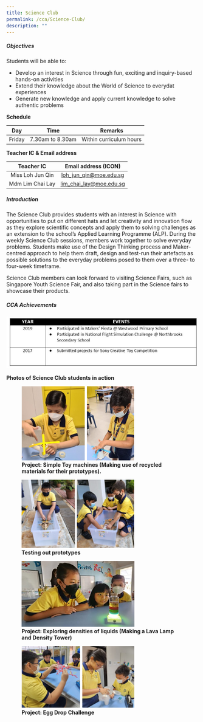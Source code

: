 ```yaml
---
title: Science Club
permalink: /cca/Science-Club/
description: ""
---
```

##### **Objectives**
  
Students will be able to:  
  

*   Develop an interest in Science through fun, exciting and inquiry-based hands-on activities
*   Extend their knowledge about the World of Science to everydat experiences
*   Generate new knowledge and apply current knowledge to solve authentic problems

  

**Schedule**

  

| Day | Time | Remarks |
| --- | --- | --- |
| Friday | 7.30am to 8.30am | Within curriculum hours |

  
**Teacher IC & Email address**  
  
|          Teacher IC          |  Email address (ICON)  |
|:----------------------------:|:----------------------:|
| Miss Loh Jun Qin | loh_jun_qin@moe.edu.sg |
|       Mdm Lim Chai Lay       | lim_chai_lay@moe.edu.sg |


##### **Introduction**

  
The Science Club provides students with an interest in Science with opportunities to put on different hats and let creativity and innovation flow as they explore scientific concepts and apply them to solving challenges as an extension to the school’s Applied Learning Programme (ALP). During the weekly Science Club sessions, members work together to solve everyday problems. Students make use of the Design Thinking process and Maker-centred approach to help them draft, design and test-run their artefacts as possible solutions to the everyday problems posed to them over a three- to four-week timeframe. 

Science Club members can look forward to visiting Science Fairs, such as Singapore Youth Science Fair, and also taking part in the Science fairs to showcase their products. 

  

##### **CCA Achievements**

<img style="width:150%;height:50%" src="/images/Our%20Curriculum/Departments/CCA/Science%20Club/S5NEW.jpg">

  
  
**Photos of Science Club students in action**  
  

<figure>

<img style="width:70%;height:50%" src="/images/Our%20Curriculum/Departments/CCA/Science%20Club/S1.png">

<figcaption> <strong> Project: Simple Toy machines (Making use of recycled materials for their prototypes). </strong> </figcaption>

</figure>

<figure>

<img style="width:70%;height:50%" src="/images/Our%20Curriculum/Departments/CCA/Science%20Club/S2.png">

<figcaption> <strong> Testing out prototypes </strong> </figcaption>

</figure>

<figure>

<img style="width:70%;height:50%" src="/images/Our%20Curriculum/Departments/CCA/Science%20Club/S3.jpg">

<figcaption> <strong> Project: Exploring densities of liquids (Making a Lava Lamp and Density Tower) </strong> </figcaption>

</figure>

<figure>

<img style="width:70%;height:50%" src="/images/Our%20Curriculum/Departments/CCA/Science%20Club/S4.png">

<figcaption> <strong> Project: Egg Drop Challenge </strong> </figcaption>

</figure>